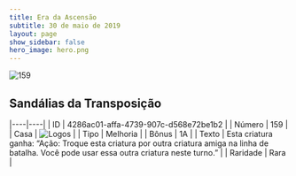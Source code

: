 ```yaml
---
title: Era da Ascensão
subtitle: 30 de maio de 2019
layout: page
show_sidebar: false
hero_image: hero.png
---
```


![159](https://cdn.keyforgegame.com/media/card_front/pt/435_159_VMF98C2MVQ2F_pt.png)

## Sandálias da Transposição

|----|----|
| ID | 4286ac01-affa-4739-907c-d568e72be1b2 |
| Número | 159 |
| Casa | ![Logos](https://archonarcana.com/images/thumb/c/ce/Logos.png/22px-Logos.png "Logos") |
| Tipo | Melhoria |
| Bônus | 1A |
| Texto | Esta criatura ganha: “Ação: Troque esta criatura por outra criatura amiga na linha de batalha. Você pode usar essa outra criatura neste turno.” |
| Raridade | Rara |
